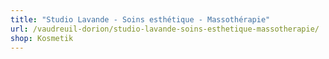 ```yaml
---
title: "Studio Lavande - Soins esthétique - Massothérapie"
url: /vaudreuil-dorion/studio-lavande-soins-esthetique-massotherapie/
shop: Kosmetik
---
```

